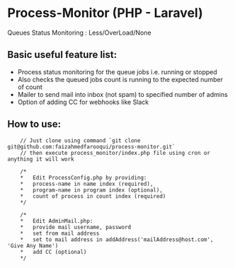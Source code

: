 Process-Monitor (PHP - Laravel)
==========================

Queues Status Monitoring : Less/OverLoad/None

## Basic useful feature list:

 * Process status monitoring for the queue jobs i.e. running or stopped
 * Also checks the queued jobs count is running to the expected number of count
 * Mailer to send mail into inbox (not spam) to specified number of admins
 * Option of adding CC for webhooks like Slack

## How to use:

```
    // Just clone using command `git clone git@github.com:faizahmedfarooqui/process-monitor.git`
    // then execute process_monitor/index.php file using cron or anything it will work
    
    /*
    *   Edit ProcessConfig.php by providing:
    *   process-name in name index (required),
    *   program-name in program index (optional),
    *   count of process in count index (required)
    */
    
    /*
    *   Edit AdminMail.php:
    *   provide mail username, password
    *   set from mail address
    *   set to mail address in addAddress('mailAddress@host.com', 'Give Any Name')
    *   add CC (optional)
    */
```
